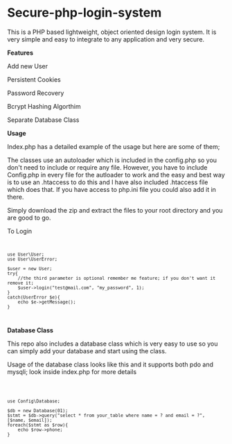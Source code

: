 # Secure-php-login-system

This is a PHP based lightweight, object oriented design login system. It is very simple and easy to integrate to any application and very secure.

**Features**

Add new User

Persistent Cookies

Password Recovery

Bcrypt Hashing Algorthim 

Separate Database Class


**Usage**

Index.php has a detailed example of the usage but here are some of them;

The classes use an autoloader which is included in the config.php so you don't need to include or require any file. However, you have to include
Config.php in every file for the autloader to work and the easy and best way is to use an .htaccess to do this and I have also
included .htaccess file which does that. If you have access to php.ini file you could also add it in there.

Simply download the zip and extract the files to your root directory and you are good to go.

To Login
<code>

    use User\User;
    use User\UserError;
    
    $user = new User;
    try{
        //the third parameter is optional remember me feature; if you don't want it remove it;
        $user->login("test@mail.com", "my_password", 1);
    }
    catch(UserError $e){
        echo $e->getMessage();
    }
</code>

**Database Class**

This repo also includes a database class which is very easy to use so you can simply add your database and start using the class.

Usage of the database class looks like this and it supports both pdo and mysqli; look inside index.php for more details

<code>
    
    use Config\Database;

    $db = new Database(01);
    $stmt = $db->query("select * from your_table where name = ? and email = ?", [$name, $email]);
    foreach($stmt as $row){
        echo $row->phone;
    }
</code>

